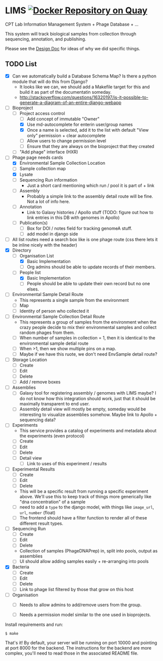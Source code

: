 # LIMS [![Docker Repository on Quay](https://quay.io/repository/tamu_cpt/lims-frontend/status "Docker Repository on Quay")](https://quay.io/repository/tamu_cpt/lims-frontend)

CPT Lab Information Management System + Phage Database + ...

This system will track biological samples from collection through sequencing,
annotation, and publishing.

Please see the [Design Doc](./DESIGN.md) for ideas of why we did specific things.

## TODO List


- [x] Can we automatically build a Database Schema Map? Is there a python
  module that will do this from Django?
	- It looks like we can, we should add a Makefile target for this and build it as part of the documentatin someday.
	- http://stackoverflow.com/questions/16320197/is-it-possible-to-generate-a-diagram-of-an-entire-django-webapp
- [ ] Bioproject
	- [ ] Project access control
		- [ ] Add concept of immutable "Owner"
		- [x] Use md-autocomplete for enterin user/group names
		- [x] Once a name is selected, add it to the list with default "View only" permission + clear autocomplete
		- [ ] Allow users to change permission level
		- [ ] Ensure that they are always on the bioproject that they created
	- [ ] "Add phage" interface (HXR)
- [ ] Phage page needs cards
	- [x] Environmental Sample Collection Location
	- [ ] Sample collection map
	- [x] Lysate
	- [ ] Sequencing Run information
		- Just a short card mentioning which run / pool it is part of + link
	- [ ] Assembly
		- Probably a simple link to the assembly detail route will be fine. Not a lot of info here.
	- [ ] Annotation
		- Link to Galaxy histories / Apollo stuff (TODO: figure out how to link entries in this DB with genomes in Apollo)
	- [ ] Publication(s)
		- [ ] Box for DOI / notes field for tracking genomeA stuff.
		- [ ] add model in django side
- [ ] All list routes need a search box like is one phage route (css there lets it be inline nicely with the header)
- [x] Directory
	- [ ] Organisation List
		- [x] Basic Implementation
		- [ ] Org admins should be able to update records of their members.
	- [ ] People list
		- [x] Basic Implementation
		- [ ] People should be able to update their own record but no one elses.
- [ ] Environmental Sample Detail Route
	- This represents a single sample from the environment
	- [ ] Map
	- [ ] Identity of person who collected it
- [ ] Environmental Sample Collection Detail Route
	- This represents a group of samples from the environment when the crazy
	  people decide to mix their environmental samples and collect random
	  phages from them.
	- [ ] When number of samples in collection = 1, then it is identical to the environmental sample detial route
	- [ ] When >1, then we show multiple pins on a map.
	- [ ] Maybe if we have this ruote, we don't need EnvSample detail route?
- [ ] Storage Location
	- [ ] Create
	- [ ] Edit
	- [ ] Delete
	- [ ] Add / remove boxes
- [ ] Assemblies
	- [ ] Galaxy tool for registering assembly / genomes with LIMS maybe? I do
	  not know how this integration should work, just that it should be
	  maximally transparent to end user.
	- [ ] Assembly detail view will mostly be empty, someday would be interesting to visualize assemblies somehow. Maybe link to Apollo + sequencing data?
- [ ] Experiments
	- This service provides a catalog of experiments and metadata about the experiments (even protocol)
	- [ ] Create
	- [ ] Edit
	- [ ] Delete
	- [ ] Detail view
		- [ ] Link to uses of this experiment / results
- [ ] Experimental Results
	- [ ] Create
	- [ ] Edit
	- [ ] Delete
	- This will be a specific result from running a specific experiment above.
	  We'll use this to keep track of things more generically like "dna
	  concentration" of a sample
	- [ ] need to add a `type` to the django model, with things like `image_url`, `url`, `number` (float)
	- [ ] The frontend should have a filter function to render all of these different result types.
- [ ] Sequencing Run
	- [ ] Create
	- [ ] Edit
	- [ ] Delete
	- Collection of samples (PhageDNAPrep) in, split into pools, output as assemblies
	- [ ] UI should allow adding samples easily + re-arranging into pools
- [x] Bacteria
	- [ ] Create
	- [ ] Edit
	- [ ] Delete
	- [ ] Link to phage list filtered by those that grow on this host
- [ ] Organisation
	- [ ] Needs to allow admins to add/remove users from the group.
	- [ ] Needs a permission model similar to the one used in bioprojects.


Install requirements and run:
```console
$ make
```

That's it! By default, your server will be running on port 10000 and pointing at
port 8000 for the backend. The instructions for the backend are more complex,
you'll need to read those in the associated README file.
